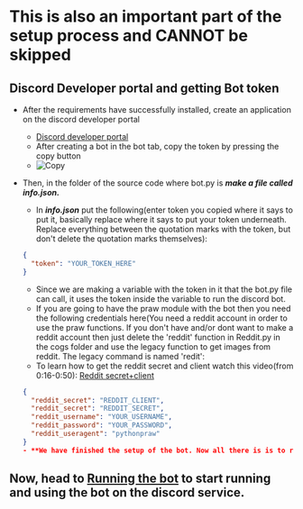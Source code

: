 # This is also an important part of the setup process and CANNOT be skipped
## Discord Developer portal and getting Bot token 
- After the requirements have successfully installed, create an application on the discord developer portal 
  - [Discord developer portal](https://discord.com/developers/applications)
  - After creating a bot in the bot tab, copy the token by pressing the copy button
  - ![Copy](https://cdn.discordapp.com/attachments/829239591952580651/845070279322370092/68747470733a2f2f73636f6e74656e742d6c6178332d312e63646e696e7374616772616d2e636f6d2f762f7435312e323838.png) 

- Then, in the folder of the source code where bot.py is ***make a file called info.json.***

  - In ***info.json*** put the following(enter token you copied where it says to put it, basically replace where it says to put your token underneath. Replace everything between the quotation marks with the token, but don't delete the quotation marks themselves):
  ```json
  {
    "token": "YOUR_TOKEN_HERE"
  }
  ```
  - Since we are making a variable with the token in it that the bot.py file can call, it uses the token inside the variable to run the discord bot.
  - If you are going to have the praw module with the bot then you need the following credentials here(You need a reddit account in order to use the praw functions. If you don't have and/or dont want to make a reddit account then just delete the 'reddit' function in Reddit.py in the cogs folder and use the legacy function to get images from reddit. The legacy command is named 'redit':
  - To learn how to get the reddit secret and client watch this video(from 0:16-0:50): [Reddit secret+client](https://www.youtube.com/watch?v=Q5u6MDQAG7I)
  ```json
  {
    "reddit_secret": "REDDIT_CLIENT",
    "reddit_secret": "REDDIT_SECRET",
    "reddit_username": "YOUR_USERNAME",
    "reddit_password": "YOUR_PASSWORD",
    "reddit_useragent": "pythonpraw" 
  }
  - **We have finished the setup of the bot. Now all there is is to run the bot.**

## Now, head to [Running the bot](Running-bot) to start running and using the bot on the discord service.